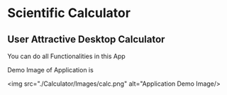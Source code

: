 # Scientific Calculator

<h2>User Attractive Desktop Calculator</h2>

<p>You can do all Functionalities in this App</p>
<span>Demo Image of Application is</span>

<img src="./Calculator/Images/calc.png" alt="Application Demo Image/>